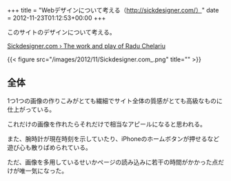 +++
title = "Webデザインについて考える（http://sickdesigner.com/）"
date = 2012-11-23T01:12:53+00:00
+++

このサイトのデザインについて考える。

[Sickdesigner.com › The work and play of Radu Chelariu](http://sickdesigner.com/)

{{< figure src="/images/2012/11/Sickdesigner.com_.png" title="" >}}

## 全体

1つ1つの画像の作りこみがとても繊細でサイト全体の質感がとても高級なものに仕上がっている。

これだけの画像を作れたらそれだけで相当なアピールになると思われる。

また、腕時計が現在時刻を示していたり、iPhoneのホームボタンが押せるなど遊び心も散りばめられている。

ただ、画像を多用しているせいかページの読み込みに若干の時間がかかった点だけが唯一気になった。
